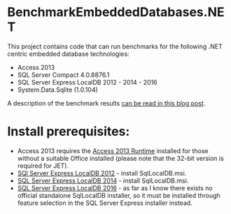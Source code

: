 # BenchmarkEmbeddedDatabases.NET
This project contains code that can run benchmarks for the following .NET centric embedded database technologies:

* Access 2013
* SQL Server Compact 4.0.8876.1
* SQL Server Express LocalDB 2012 - 2014 - 2016
* System.Data.Sqlite (1.0.104)

A description of the benchmark results [can be read in this blog post](http://www.diericx.net/post/benchmark-embedded-dotnet-databases/).

# Install prerequisites:

* Access 2013 requires the [Access 2013 Runtime](https://www.microsoft.com/en-ca/download/details.aspx?id=39358) installed for those without a suitable Office installed (please note that the 32-bit version is required for JET).
* [SQl Server Express LocalDB 2012](https://www.microsoft.com/en-ca/download/details.aspx?id=29062) - install SqlLocalDB.msi.
* [SQL Server Express LocalDB 2014](https://www.microsoft.com/en-ca/download/details.aspx?id=42299) - install SqlLocalDB.msi.
* [SQL Server Express LocalDB 2016](https://www.microsoft.com/en-cy/sql-server/sql-server-editions-express) - as far as I know there exists no official standalone SqlLocalDB installer, so it must be installed through feature selection in the SQL Server Express installer instead.
